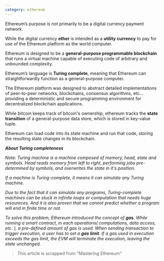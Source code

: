```yaml
---
category: ethereum
---
```


Ethereum’s purpose is not primarily to be a digital currency payment network. 

While the digital currency **ether** is intended as a **utility currency** to pay for use of the Ethereum platform as the world computer.

Ethereum is designed to be a **general-purpose programmable blockchain** that runs a virtual machine capable of executing code of arbitrary and unbounded complexity.

Ethereum’s language is **Turing complete**, meaning that Ethereum can straightforwardly function as a general-purpose computer.

The Ethereum platform was designed to abstract detailed implementations of peer-to-peer networks, blockchains, consensus algorithms, etc... providing a deterministic and secure programming environment for decentralized blockchain applications.

While bitcoin keeps track of bitcoin's ownership, ethereum tracks the **state transition** of a general-purpose data store, which is stored in key-value tuple.

Ethereum can load code into its state machine and run that code, storing the resulting state changes in its blockchain.


_**About Turing completeness**_

_Note: Turing machine is a machine composed of memory, head, state and symbols. Head reads memory from left to right, performing jobs pre-determined by symbols, and overwrites the state in it's position._

_If a machine is Turing-complete, it means it can simulate any Turing machine._

_Due to the fact that it can simulate any programs, Turing-complete machines can be stuck in infinite loops or computation that needs huge resoureces. And it is also proven that we cannot predict whether a program will end in finite time or not._

_To solve this problem, Ethereum introduced the concept of **gas**. While running a smart contract, in each operations( computations, data access, etc. ), a pre-defined amount of gas is used. When sending transaction to trigger execution, a user has to set a **gas limit**. If a gas used in execution exceeds the gas limit, the EVM will terminate the execution, leaving the state unchanged._

> This article is scrapped from "Mastering Ethereum"